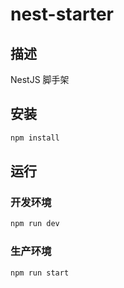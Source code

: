 # nest-starter

## 描述

NestJS 脚手架

## 安装

```bash
npm install
```

## 运行

### 开发环境

```bash
npm run dev
```

### 生产环境

```bash
npm run start
```
